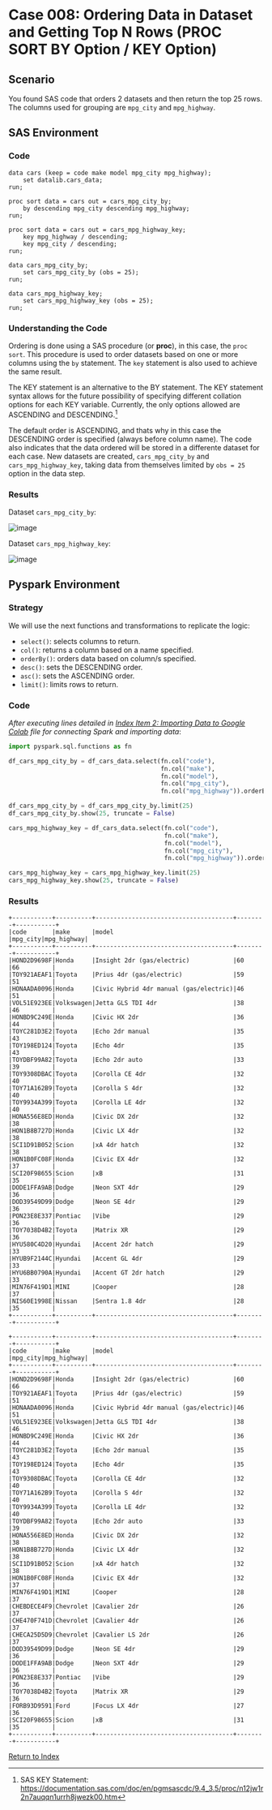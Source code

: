 # Case 008: Ordering Data in Dataset and Getting Top N Rows (PROC SORT BY Option / KEY Option)
## Scenario
You found SAS code that orders 2 datasets and then return the top 25 rows. The columns used for grouping are `mpg_city` and `mpg_highway`.

## SAS Environment
### Code
```sas
data cars (keep = code make model mpg_city mpg_highway);
    set datalib.cars_data;
run;

proc sort data = cars out = cars_mpg_city_by;
    by descending mpg_city descending mpg_highway;
run;

proc sort data = cars out = cars_mpg_highway_key;
    key mpg_highway / descending;
    key mpg_city / descending;
run;

data cars_mpg_city_by;
    set cars_mpg_city_by (obs = 25);
run;

data cars_mpg_highway_key;
    set cars_mpg_highway_key (obs = 25);
run;
```
### Understanding the Code
Ordering is done using a SAS procedure (or **proc**), in this case, the `proc sort`. This procedure is used to order datasets based on one or more columns using the `by` statement. The `key` statement is also used to achieve the same result.

The KEY statement is an alternative to the BY statement. The KEY statement syntax allows for the future possibility of specifying different collation options for each KEY variable. Currently, the only options allowed are ASCENDING and DESCENDING.[^1]

The default order is ASCENDING, and thats why in this case the DESCENDING order is specified (always before column name). The code also indicates that the data ordered will be stored in a differente dataset for each case. New datasets are created, `cars_mpg_city_by` and `cars_mpg_highway_key`, taking data from themselves limited by `obs = 25` option in the data step.

### Results
Dataset `cars_mpg_city_by`:

![image](https://github.com/apalominor/sas-migration-guide/assets/126201348/8dd2975c-6b71-4d22-8eb0-52395ded4fc5)

Dataset `cars_mpg_highway_key`:

![image](https://github.com/apalominor/sas-migration-guide/assets/126201348/139abc2f-1050-4222-98d8-7fbe041888ee)

## Pyspark Environment
### Strategy
We will use the next functions and transformations to replicate the logic:
- `select()`: selects columns to return.
- `col()`: returns a column based on a name specified.
- `orderBy()`: orders data based on column/s specified.
- `desc()`: sets the DESCENDING order.
- `asc()`: sets the ASCENDING order.
- `limit()`: limits rows to return.

### Code
_After executing lines detailed in [Index Item 2: Importing Data to Google Colab](https://github.com/apalominor/sas-migration-guide/blob/main/contents/importing-to-colab.md) file for connecting Spark and importing data_:
```python
import pyspark.sql.functions as fn

df_cars_mpg_city_by = df_cars_data.select(fn.col("code"),
                                          fn.col("make"),
                                          fn.col("model"),
                                          fn.col("mpg_city"),
                                          fn.col("mpg_highway")).orderBy(fn.col("mpg_city").desc(),fn.col("mpg_highway").desc())

df_cars_mpg_city_by = df_cars_mpg_city_by.limit(25)
df_cars_mpg_city_by.show(25, truncate = False)

cars_mpg_highway_key = df_cars_data.select(fn.col("code"),
                                           fn.col("make"),
                                           fn.col("model"),
                                           fn.col("mpg_city"),
                                           fn.col("mpg_highway")).orderBy(fn.col("mpg_highway").desc(),fn.col("mpg_city").desc())

cars_mpg_highway_key = cars_mpg_highway_key.limit(25)
cars_mpg_highway_key.show(25, truncate = False)
```

### Results
```
+-----------+----------+--------------------------------------+--------+-----------+
|code       |make      |model                                 |mpg_city|mpg_highway|
+-----------+----------+--------------------------------------+--------+-----------+
|HOND2D9698F|Honda     |Insight 2dr (gas/electric)            |60      |66         |
|TOY921AEAF1|Toyota    |Prius 4dr (gas/electric)              |59      |51         |
|HONAADA0096|Honda     |Civic Hybrid 4dr manual (gas/electric)|46      |51         |
|VOL51E923EE|Volkswagen|Jetta GLS TDI 4dr                     |38      |46         |
|HONBD9C249E|Honda     |Civic HX 2dr                          |36      |44         |
|TOYC281D3E2|Toyota    |Echo 2dr manual                       |35      |43         |
|TOY198ED124|Toyota    |Echo 4dr                              |35      |43         |
|TOYDBF99A82|Toyota    |Echo 2dr auto                         |33      |39         |
|TOY9308DBAC|Toyota    |Corolla CE 4dr                        |32      |40         |
|TOY71A162B9|Toyota    |Corolla S 4dr                         |32      |40         |
|TOY9934A399|Toyota    |Corolla LE 4dr                        |32      |40         |
|HONA556E8ED|Honda     |Civic DX 2dr                          |32      |38         |
|HON1B8B727D|Honda     |Civic LX 4dr                          |32      |38         |
|SCI1D91B052|Scion     |xA 4dr hatch                          |32      |38         |
|HON1B0FC08F|Honda     |Civic EX 4dr                          |32      |37         |
|SCI20F98655|Scion     |xB                                    |31      |35         |
|DODE1FFA9AB|Dodge     |Neon SXT 4dr                          |29      |36         |
|DOD39549D99|Dodge     |Neon SE 4dr                           |29      |36         |
|PON23E8E337|Pontiac   |Vibe                                  |29      |36         |
|TOY7038D4B2|Toyota    |Matrix XR                             |29      |36         |
|HYU580C4D20|Hyundai   |Accent 2dr hatch                      |29      |33         |
|HYUB9F2144C|Hyundai   |Accent GL 4dr                         |29      |33         |
|HYU6BB0790A|Hyundai   |Accent GT 2dr hatch                   |29      |33         |
|MIN76F419D1|MINI      |Cooper                                |28      |37         |
|NIS60E1998E|Nissan    |Sentra 1.8 4dr                        |28      |35         |
+-----------+----------+--------------------------------------+--------+-----------+

+-----------+----------+--------------------------------------+--------+-----------+
|code       |make      |model                                 |mpg_city|mpg_highway|
+-----------+----------+--------------------------------------+--------+-----------+
|HOND2D9698F|Honda     |Insight 2dr (gas/electric)            |60      |66         |
|TOY921AEAF1|Toyota    |Prius 4dr (gas/electric)              |59      |51         |
|HONAADA0096|Honda     |Civic Hybrid 4dr manual (gas/electric)|46      |51         |
|VOL51E923EE|Volkswagen|Jetta GLS TDI 4dr                     |38      |46         |
|HONBD9C249E|Honda     |Civic HX 2dr                          |36      |44         |
|TOYC281D3E2|Toyota    |Echo 2dr manual                       |35      |43         |
|TOY198ED124|Toyota    |Echo 4dr                              |35      |43         |
|TOY9308DBAC|Toyota    |Corolla CE 4dr                        |32      |40         |
|TOY71A162B9|Toyota    |Corolla S 4dr                         |32      |40         |
|TOY9934A399|Toyota    |Corolla LE 4dr                        |32      |40         |
|TOYDBF99A82|Toyota    |Echo 2dr auto                         |33      |39         |
|HONA556E8ED|Honda     |Civic DX 2dr                          |32      |38         |
|HON1B8B727D|Honda     |Civic LX 4dr                          |32      |38         |
|SCI1D91B052|Scion     |xA 4dr hatch                          |32      |38         |
|HON1B0FC08F|Honda     |Civic EX 4dr                          |32      |37         |
|MIN76F419D1|MINI      |Cooper                                |28      |37         |
|CHEBDECE4F9|Chevrolet |Cavalier 2dr                          |26      |37         |
|CHE470F741D|Chevrolet |Cavalier 4dr                          |26      |37         |
|CHECA25D5D9|Chevrolet |Cavalier LS 2dr                       |26      |37         |
|DOD39549D99|Dodge     |Neon SE 4dr                           |29      |36         |
|DODE1FFA9AB|Dodge     |Neon SXT 4dr                          |29      |36         |
|PON23E8E337|Pontiac   |Vibe                                  |29      |36         |
|TOY7038D4B2|Toyota    |Matrix XR                             |29      |36         |
|FORB93D9591|Ford      |Focus LX 4dr                          |27      |36         |
|SCI20F98655|Scion     |xB                                    |31      |35         |
+-----------+----------+--------------------------------------+--------+-----------+
```

[Return to Index](https://github.com/apalominor/sas-migration-guide#index-of-contents)

[^1]: SAS KEY Statement: https://documentation.sas.com/doc/en/pgmsascdc/9.4_3.5/proc/n12jw1r2n7auqqn1urrh8jwezk00.htm
